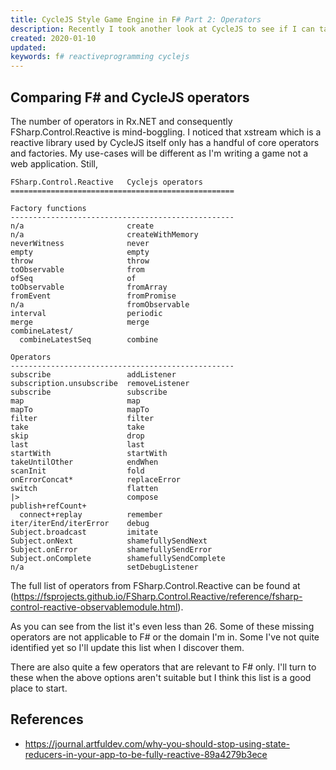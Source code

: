 ```yaml
---
title: CycleJS Style Game Engine in F# Part 2: Operators
description: Recently I took another look at CycleJS to see if I can take some inspiration for the design of my game engine.
created: 2020-01-10
updated:
keywords: f# reactiveprogramming cyclejs
---
```





## Comparing F# and CycleJS operators

The number of operators in Rx.NET and consequently FSharp.Control.Reactive is
mind-boggling. I noticed that xstream which is a reactive library used by CycleJS
itself only has a handful of core operators and factories. My use-cases will be
different as I'm writing a game not a web application. Still,

```
FSharp.Control.Reactive   Cyclejs operators
==================================================

Factory functions
--------------------------------------------------
n/a                       create
n/a                       createWithMemory
neverWitness              never
empty                     empty
throw                     throw
toObservable              from
ofSeq                     of
toObservable              fromArray
fromEvent                 fromPromise
n/a                       fromObservable
interval                  periodic
merge                     merge
combineLatest/
  combineLatestSeq        combine

Operators
--------------------------------------------------
subscribe                 addListener
subscription.unsubscribe  removeListener
subscribe                 subscribe
map                       map
mapTo                     mapTo
filter                    filter
take                      take
skip                      drop
last                      last
startWith                 startWith
takeUntilOther            endWhen
scanInit                  fold
onErrorConcat*            replaceError
switch                    flatten
|>                        compose
publish+refCount+
  connect+replay          remember
iter/iterEnd/iterError    debug
Subject.broadcast         imitate
Subject.onNext            shamefullySendNext
Subject.onError           shamefullySendError
Subject.onComplete        shamefullySendComplete
n/a                       setDebugListener

```

The full list of operators from FSharp.Control.Reactive can be found at
(https://fsprojects.github.io/FSharp.Control.Reactive/reference/fsharp-control-reactive-observablemodule.html).

As you can see from the list it's even less than 26. Some of these missing
operators are not applicable to F# or the domain I'm in. Some I've not quite
identified yet so I'll update this list when I discover them.

There are also quite a few operators that are relevant to F# only. I'll turn to
these when the above options aren't suitable but I think this list is a good
place to start.


## References

* https://journal.artfuldev.com/why-you-should-stop-using-state-reducers-in-your-app-to-be-fully-reactive-89a4279b3ece
